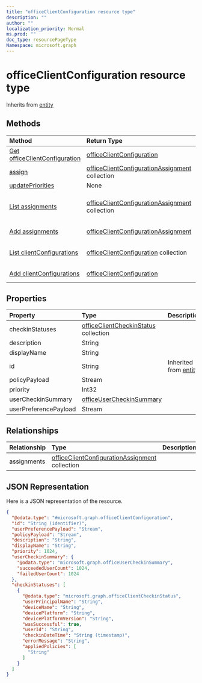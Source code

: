 ```yaml
---
title: "officeClientConfiguration resource type"
description: ""
author: ""
localization_priority: Normal
ms.prod: ""
doc_type: resourcePageType
Namespace: microsoft.graph
---
```



# officeClientConfiguration resource type




Inherits from [entity](../resources/entity.md)

## Methods
|Method|Return Type|Description|
|:---|:---|:---|
|[Get officeClientConfiguration](../api/officeclientconfiguration-get.md)|[officeClientConfiguration](../resources/officeClientConfiguration.md)|Read properties and relationships of the [officeClientConfiguration](../resources/officeclientconfiguration.md) object.|
|[assign](../api/officeclientconfiguration-assign.md)|[officeClientConfigurationAssignment](../resources/officeClientConfigurationAssignment.md) collection||
|[updatePriorities](../api/officeclientconfiguration-updatepriorities.md)|None||
|[List assignments](../api/officeclientconfiguration-list-assignments.md)|[officeClientConfigurationAssignment](../resources/officeClientConfigurationAssignment.md) collection|Get the officeClientConfigurationAssignments from the assignments navigation property.|
|[Add assignments](../api/officeclientconfiguration-post-assignments.md)|[officeClientConfigurationAssignment](../resources/officeClientConfigurationAssignment.md)|Add assignments by posting to the assignments collection.|
|[List clientConfigurations](../api/officeconfiguration-list-clientconfigurations.md)|[officeClientConfiguration](../resources/officeClientConfiguration.md) collection|Get the officeClientConfigurations from the clientConfigurations navigation property.|
|[Add clientConfigurations](../api/officeconfiguration-post-clientconfigurations.md)|[officeClientConfiguration](../resources/officeClientConfiguration.md)|Add clientConfigurations by posting to the clientConfigurations collection.|

## Properties
|Property|Type|Description|
|:---|:---|:---|
|checkinStatuses|[officeClientCheckinStatus](../resources/officeClientCheckinStatus.md) collection||
|description|String||
|displayName|String||
|id|String| Inherited from [entity](../resources/entity.md)|
|policyPayload|Stream||
|priority|Int32||
|userCheckinSummary|[officeUserCheckinSummary](../resources/officeUserCheckinSummary.md)||
|userPreferencePayload|Stream||

## Relationships
|Relationship|Type|Description|
|:---|:---|:---|
|assignments|[officeClientConfigurationAssignment](../resources/officeClientConfigurationAssignment.md) collection||

## JSON Representation
Here is a JSON representation of the resource.
<!-- {
  "blockType": "resource",
  "keyProperty": "id",
  "@odata.type": "microsoft.graph.officeClientConfiguration",
  "baseType": "microsoft.graph.entity",
  "openType": false
}
-->
``` json
{
  "@odata.type": "#microsoft.graph.officeClientConfiguration",
  "id": "String (identifier)",
  "userPreferencePayload": "Stream",
  "policyPayload": "Stream",
  "description": "String",
  "displayName": "String",
  "priority": 1024,
  "userCheckinSummary": {
    "@odata.type": "microsoft.graph.officeUserCheckinSummary",
    "succeededUserCount": 1024,
    "failedUserCount": 1024
  },
  "checkinStatuses": [
    {
      "@odata.type": "microsoft.graph.officeClientCheckinStatus",
      "userPrincipalName": "String",
      "deviceName": "String",
      "devicePlatform": "String",
      "devicePlatformVersion": "String",
      "wasSuccessful": true,
      "userId": "String",
      "checkinDateTime": "String (timestamp)",
      "errorMessage": "String",
      "appliedPolicies": [
        "String"
      ]
    }
  ]
}
```

